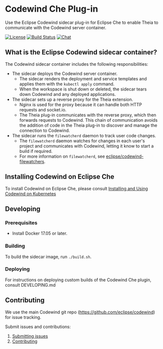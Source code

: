 # Codewind Che Plug-in
Use the Eclipse Codewind sidecar plug-in for Eclipse Che to enable Theia to communicate with the Codewind server container.

[![License](https://img.shields.io/badge/License-EPL%202.0-red.svg?label=license&logo=eclipse)](https://www.eclipse.org/legal/epl-2.0/)
[![Build Status](https://ci.eclipse.org/codewind/buildStatus/icon?job=Codewind%2Fcodewind-che-plugin%2Fmaster)](https://ci.eclipse.org/codewind/job/Codewind/job/codewind-che-plugin/job/master/)
[![Chat](https://img.shields.io/static/v1.svg?label=chat&message=mattermost&color=145dbf)](https://mattermost.eclipse.org/eclipse/channels/eclipse-codewind)

## What is the Eclipse Codewind sidecar container?
The Codewind sidecar container includes the following responsibilities:
- The sidecar deploys the Codewind server container.
    - The sidecar renders the deployment and service templates and applies them with the `kubectl apply` command.
    - When the workspace is shut down or deleted, the sidecar tears down Codewind and any deployed applications.
- The sidecar sets up a reverse proxy for the Theia extension.
    - Nginx is used for the proxy because it can handle both HTTP requests and socket.io.
    - The Theia plug-in communicates with the reverse proxy, which then forwards requests to Codewind. This chain of communication avoids the addition of code in the Theia plug-in to discover and manage the connection to Codewind.
- The sidecar runs the `filewatcherd` daemon to track user code changes.
    - The `filewatcherd` daemon watches for changes in each user's project and communicates with Codewind, letting it know to start a build if required.
    - For more information on `filewatcherd`, see [eclipse/codewind-filewatchers](https://github.com/eclipse/codewind-filewatchers).

## Installing Codewind on Eclipse Che

To install Codewind on Eclipse Che, please consult [Installing and Using Codewind on Kubernetes](https://www.eclipse.org/codewind/installoncloud.html)

## Developing

### Prerequisites

- Install Docker 17.05 or later.

### Building

To build the sidecar image, run `./build.sh`.

### Deploying

For instructions on deploying custom builds of the Codewind Che plugin, consult DEVELOPING.md

## Contributing
We use the main Codewind git repo (https://github.com/eclipse/codewind) for issue tracking.

Submit issues and contributions:
1. [Submitting issues](https://github.com/eclipse/codewind/issues)
2. [Contributing](CONTRIBUTING.md)
